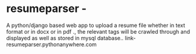# resumeparser - 
A python/django based web app to upload a resume file whether in text format or in docx or in pdf ., the relevant  tags will be crawled through and displayed as well as stored in mysql database..
link-resumeparser.pythonanywhere.com
